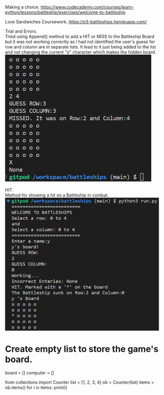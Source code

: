 
Making a choice.
https://www.codecademy.com/courses/learn-python/lessons/battleship/exercises/welcome-to-battleship

Love Sandwiches Coursework.
https://p3-battleships.herokuapp.com/

Trial and Errors.<br>
Tried using Append() method to add a HIT or MISS to the Battleship Board but it was not working correctly as I had not identified the user's guess for row and column are in separate lists. It lead to it just being added to the list and not changing the current "o" character which makes the hidden board.<br>
![Append atempt](images/readme-images/Append.board.png)

HIT.<br>
Method for showing a hit on a Battleship in combat.<br>
![HIT image](images/readme-images/HITexample.png)


# Create empty list to store the game's board.
board = []
computer = []

from collections import Counter
list = [1, 2, 3, 4]
ob = Counter(list)
items = ob.items()
for i in items:
     print(i)
 
